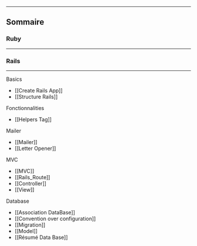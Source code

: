 -------------

## Sommaire

### Ruby
---




### Rails
---
Basics
- [[Create Rails App]]
- [[Structure Rails]]

Fonctionnalities
- [[Helpers Tag]]

Mailer 
- [[Mailer]]
- [[Letter Opener]]

MVC
- [[MVC]]
- [[Rails_Route]]
- [[Controller]]
- [[View]]

Database
- [[Association DataBase]]
- [[Convention over configuration]]
- [[Migration]]
- [[Model]]
- [[Résumé Data Base]]
